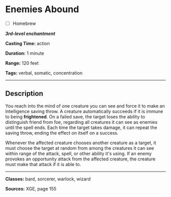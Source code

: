 # Enemies Abound

- [ ] Homebrew

***3rd-level enchantment***

**Casting Time:** action

**Duration:** 1 minute

**Range:** 120 feet

**Tags:** verbal, somatic, concentration

---

## Description
You reach into the mind of one creature you can see and force it to make an Intelligence saving throw.
A creature automatically succeeds if it is immune to being **frightened**.
On a failed save, the target loses the ability to distinguish friend from foe, regarding all creatures it can see as enemies until the spell ends.
Each time the target takes damage, it can repeat the saving throw, ending the effect on itself on a success.

Whenever the affected creature chooses another creature as a target, it must choose the target at random from among the creatures it can see within range of the attack, spell, or other ability it's using.
If an enemy provokes an opportunity attack from the affected creature, the creature must make that attack if it is able to.

---

**Classes:** bard, sorcerer, warlock, wizard

**Sources:** XGE, page 155
